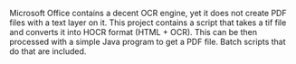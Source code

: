 Microsoft Office contains a decent OCR engine, yet it does not create PDF files with a text layer on it. This project contains a script that takes a tif file and converts it into HOCR format (HTML + OCR). This can be then processed with a simple Java program to get a PDF file. Batch scripts that do that are included.
